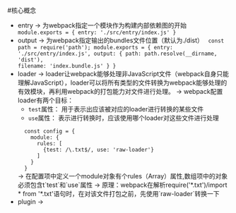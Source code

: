 #核心概念
* entry
  -> 为webpack指定一个模块作为构建内部依赖图的开始
  <code>
    module.exports = {
      entry: './src/entry/index.js'
    }
  </code>
* output
  -> 为webpack指定输出的bundles文件位置（默认为./dist）
  <code>
    const path = require('path');
    module.exports = {
      entry: './src/entry/index.js',
      output: {
        path: path.resolve(__dirname, 'dist'),
        filename: 'index.bundle.js'
      }
    }
  </code>
* loader
  -> loader让webpack能够处理非JavaScript文件（webpack自身只能理解JavaScript），loader可以将所有类型的文件转换为webpack能够处理的有效模块，再利用webpack的打包能力对文件进行处理。
  -> webpack配置loader有两个目标：
  * `test`属性： 用于表示出应该被对应的loader进行转换的某些文件
  * `use`属性： 表示进行转换时，应该使用哪个loader对这些文件进行处理
  <code>
    const config = {
      module: {
        rules: [
          {test: /\.txt$/, use: 'raw-loader'}
        ]
      }
    }
  </code>
  -> 在配置项中定义一个module对象有个rules（Array）属性,数组项中的对象必须包含t`test`和`use`属性
  -> 原理：webpack在解析require('*.txt')/import * from '*.txt'语句时，在对该文件打包之前，先使用`raw-loader`转换一下
* plugin
  ->
